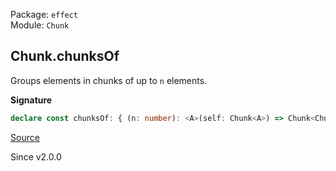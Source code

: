 Package: `effect`<br />
Module: `Chunk`<br />

## Chunk.chunksOf

Groups elements in chunks of up to `n` elements.

**Signature**

```ts
declare const chunksOf: { (n: number): <A>(self: Chunk<A>) => Chunk<Chunk<A>>; <A>(self: Chunk<A>, n: number): Chunk<Chunk<A>>; }
```

[Source](https://github.com/Effect-TS/effect/tree/main/packages/effect/src/Chunk.ts#L777)

Since v2.0.0